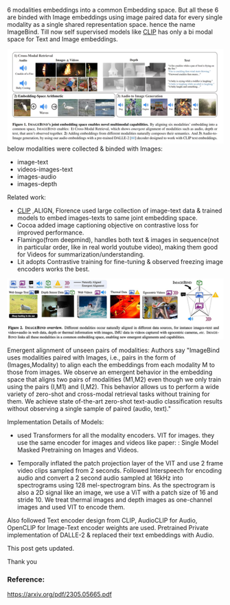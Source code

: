 6 modalities embeddings into a common Embedding space. But all these 6 are binded with Image embeddings using image paired data for every single modality as a single shared representation space. hence the name ImageBind. Till now self supervised models like [CLIP](CLIP.md) has only a bi modal space for Text and Image embeddings.

![](../assets/images/imagebind_img1.png)
below modalities were collected & binded with Images:
- image-text
- videos-images-text
- images-audio
- images-depth

Related work:
- [CLIP](CLIP.md) ,ALIGN, Florence used large collection of image-text data & trained models to embed images-texts to same joint embedding space.
- Cocoa added image captioning objective on contrastive loss for improved performance.
- Flamingo(from deepmind), handles both text & images in sequence(not in particular order, like in real world youtube video), making them good for Videos for summarization/understanding.
- Lit adopts Contrastive training for fine-tuning & observed freezing image encoders works the best.

![](../assets/images/imagebind_img2.png)

Emergent alignment of unseen pairs of modalities:
Authors say 
		"ImageBind uses modalities paired with Images, i.e., pairs in the form of (Images,Modality) to align each the embeddings from each modality M to those from images. We observe an emergent behavior in the embedding space that aligns two pairs of modalities (M1,M2) even though we only train using the pairs (I,M1) and (I,M2). This behavior allows us to perform a wide variety of zero-shot and cross-modal retrieval tasks without training for them. We achieve state of-the-art zero-shot text-audio classification results without observing a single sample of paired (audio, text)."


Implementation Details of Models:
- used Transformers for all the modality encoders. VIT for images. they use the same encoder for images and videos like paper: : Single Model Masked Pretraining on Images and Videos. 

- Temporally inflated the patch projection layer of the VIT and use 2 frame video clips sampled from 2 seconds. Followed Interspeech for encoding audio and convert a 2 second audio sampled at 16kHz into spectrograms using 128 mel-spectrogram bins. As the spectrogram is also a 2D signal like an image, we use a ViT with a patch size of 16 and stride 10. We treat thermal images and depth images as one-channel images and used VIT to encode them.

Also followed Text encoder design from CLIP, AudioCLIP for Audio, OpenCLIP for Image-Text encoder weights are used. Pretrained Private implementation of DALLE-2 & replaced their text embeddings with Audio.


This post gets updated.

Thank you

### Reference:
https://arxiv.org/pdf/2305.05665.pdf

